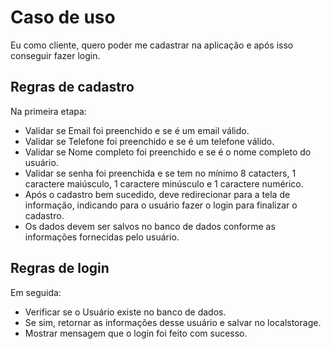 # Caso de uso

Eu como cliente, quero poder me cadastrar na aplicação e após isso conseguir fazer login.

## Regras de cadastro
Na primeira etapa:
 - Validar se Email foi preenchido e se é um email válido.
 - Validar se Telefone foi preenchido e se é um telefone válido.
 - Validar se Nome completo foi preenchido e se é o nome completo do usuário.
 - Validar se senha foi preenchida e se tem no mínimo 8 catacters, 1 caractere maiúsculo, 1 caractere minúsculo e 1 caractere numérico.
 - Após o cadastro bem sucedido, deve redirecionar para a tela de informação, indicando para o usuário fazer o login para finalizar o cadastro.
 - Os dados devem ser salvos no banco de dados conforme as informações fornecidas pelo usuário.

## Regras de login
Em seguida:
 - Verificar se o Usuário existe no banco de dados.
 - Se sim, retornar as informações desse usuário e salvar no localstorage.
 - Mostrar mensagem que o login foi feito com sucesso.
